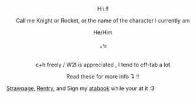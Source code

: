 
<p align="center">
Hii !!
<p align="center">
Call me Knight or Rocket, or the name of the character I currently am
<p align="center">
He/Him
<p align="center">
⋆˚࿔
<p align="center">
c+h freely / W2I is appreciated ,
I tend to off-tab a lot 
<p align="center">
Read these for more info ↴ !!
<p align="center">


[Strawpage](https://sirknightslight.straw.page), [Rentry](https://rentry.co/Y0KHLINUAURORA), and Sign my [atabook](https://knightlight.atabook.org/) while your at it :3
